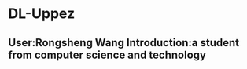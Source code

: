 # DL-Uppez
 User:Rongsheng Wang
 Introduction:a student from computer science and technology
---------------------------------------------------------------------------------------------------------------------------------------
